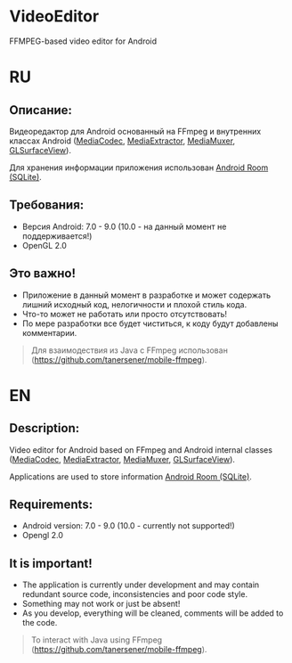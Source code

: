 # VideoEditor
 FFMPEG-based video editor for Android
 
# RU
## Описание:

Видеоредактор для Android основанный на FFmpeg и внутренних классах Android ([MediaCodec](https://developer.android.com/reference/android/media/MediaCodec), 
[MediaExtractor](https://developer.android.com/reference/android/media/MediaExtractor), 
[MediaMuxer](https://developer.android.com/reference/android/media/MediaMuxer), 
[GLSurfaceView](https://developer.android.com/reference/android/opengl/GLSurfaceView)).

Для хранения информации приложения использован [Android Room (SQLite)](https://codelabs.developers.google.com/codelabs/android-room-with-a-view/#0).

## Требования:
* Версия Android: 7.0 - 9.0 (10.0 - на данный момент не поддерживается!)
* OpenGL 2.0

## Это важно!

* Приложение в данный момент в разработке и может содержать лишний исходный код, нелогичности и плохой стиль кода. 
* Что-то может не работать или просто отсутствовать!
* По мере разработки все будет чиститься, к коду будут добавлены комментарии. 

> Для взаимодествия из Java с FFmpeg использован (https://github.com/tanersener/mobile-ffmpeg).

# EN
## Description:

Video editor for Android based on FFmpeg and Android internal classes ([MediaCodec](https://developer.android.com/reference/android/media/MediaCodec), 
[MediaExtractor](https://developer.android.com/reference/android/media/MediaExtractor), 
[MediaMuxer](https://developer.android.com/reference/android/media/MediaMuxer), 
[GLSurfaceView](https://developer.android.com/reference/android/opengl/GLSurfaceView)).

Applications are used to store information [Android Room (SQLite)](https://codelabs.developers.google.com/codelabs/android-room-with-a-view/#0).

## Requirements:
* Android version: 7.0 - 9.0 (10.0 - currently not supported!)
* Opengl 2.0

## It is important!

* The application is currently under development and may contain redundant source code, inconsistencies and poor code style.
* Something may not work or just be absent!
* As you develop, everything will be cleaned, comments will be added to the code.

> To interact with Java using FFmpeg (https://github.com/tanersener/mobile-ffmpeg).
